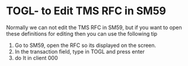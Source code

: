 TOGL- to Edit TMS RFC in SM59
========================

Normally we can not edit the TMS RFC in SM59,  but if you want to open these definitions for editing then you can use the following tip

1. Go to SM59, open the RFC so its displayed on the screen.
2. In the transaction field, type in TOGL and press enter
3. do It in client 000
